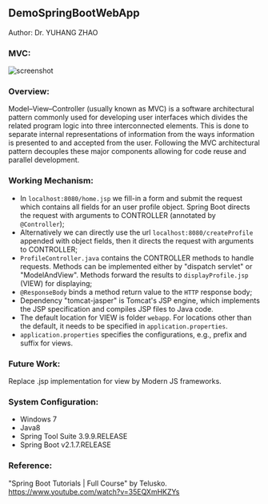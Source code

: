 ## DemoSpringBootWebApp

Author: Dr. YUHANG ZHAO

### MVC:
![screenshot](https://upload.wikimedia.org/wikipedia/commons/thumb/9/9d/MVC-basic.svg/320px-MVC-basic.svg.png)

### Overview:
Model–View–Controller (usually known as MVC) is a software architectural pattern commonly used for developing user interfaces which divides the related program logic into three interconnected elements. This is done to separate internal representations of information from the ways information is presented to and accepted from the user. Following the MVC architectural pattern decouples these major components allowing for code reuse and parallel development. 

### Working Mechanism:
- In `localhost:8080/home.jsp` we fill-in a form and submit the request 
  which contains all fields for an user profile object. 
  Spring Boot directs the request with arguments to CONTROLLER (annotated by `@Controller`);
- Alternatively we can directly use the url `localhost:8080/createProfile` appended with object fields, 
  then it directs the request with arguments to CONTROLLER;
- `ProfileController.java` contains the CONTROLLER methods to handle requests.
  Methods can be implemented either by "dispatch servlet" or "ModelAndView".
  Methods forward the results to `displayProfile.jsp` (VIEW) for displaying;
- `@ResponseBody` binds a method return value to the `HTTP` response body;
- Dependency "tomcat-jasper" is Tomcat's JSP engine, which implements the JSP specification and compiles JSP files to Java code.
- The default location for VIEW is folder `webapp`. 
  For locations other than the default, it needs to be specified in `application.properties`.
- `application.properties` specifies the configurations, e.g., prefix and suffix for views.

### Future Work: 
Replace .jsp implementation for view by Modern JS frameworks.

### System Configuration:
- Windows 7
- Java8
- Spring Tool Suite 3.9.9.RELEASE
- Spring Boot v2.1.7.RELEASE

### Reference: 
"Spring Boot Tutorials | Full Course" by Telusko. https://www.youtube.com/watch?v=35EQXmHKZYs

